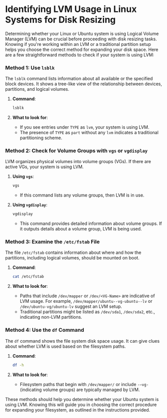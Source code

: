 # Identifying LVM Usage in Linux Systems for Disk Resizing

Determining whether your Linux or Ubuntu system is using Logical Volume Manager (LVM) can be crucial before proceeding with disk resizing tasks. Knowing if you're working within an LVM or a traditional partition setup helps you choose the correct method for expanding your disk space. Here are a few straightforward methods to check if your system is using LVM:

### Method 1: Use `lsblk`

The `lsblk` command lists information about all available or the specified block devices. It shows a tree-like view of the relationship between devices, partitions, and logical volumes.

1. **Command**:
   ```bash
   lsblk
   ```

2. **What to look for**:
    - If you see entries under `TYPE` as `lvm`, your system is using LVM.
    - The presence of `TYPE` as `part` without any `lvm` indicates a traditional partitioning scheme.

### Method 2: Check for Volume Groups with `vgs` or `vgdisplay`

LVM organizes physical volumes into volume groups (VGs). If there are active VGs, your system is using LVM.

1. **Using `vgs`**:
   ```bash
   vgs
   ```
    - If this command lists any volume groups, then LVM is in use.

2. **Using `vgdisplay`**:
   ```bash
   vgdisplay
   ```
    - This command provides detailed information about volume groups. If it outputs details about a volume group, LVM is being used.

### Method 3: Examine the `/etc/fstab` File

The file `/etc/fstab` contains information about where and how the partitions, including logical volumes, should be mounted on boot.

1. **Command**:
   ```bash
   cat /etc/fstab
   ```

2. **What to look for**:
    - Paths that include `/dev/mapper` or `/dev/<VG-Name>` are indicative of LVM usage. For example, `/dev/mapper/ubuntu--vg-ubuntu--lv` or `/dev/ubuntu-vg/ubuntu-lv` suggest an LVM setup.
    - Traditional partitions might be listed as `/dev/sda1`, `/dev/sda2`, etc., indicating non-LVM partitions.

### Method 4: Use the `df` Command

The `df` command shows the file system disk space usage. It can give clues about whether LVM is used based on the filesystem paths.

1. **Command**:
   ```bash
   df -h
   ```

2. **What to look for**:
    - Filesystem paths that begin with `/dev/mapper/` or include `-–vg-` (indicating volume groups) are typically managed by LVM.

These methods should help you determine whether your Ubuntu system is using LVM. Knowing this will guide you in choosing the correct procedure for expanding your filesystem, as outlined in the instructions provided.